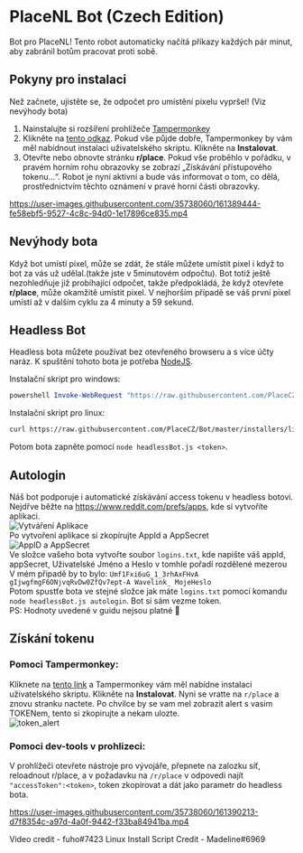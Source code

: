 # PlaceNL Bot (Czech Edition)

Bot pro PlaceNL! Tento robot automaticky načítá příkazy každých pár minut, aby zabránil botům pracovat proti sobě.


## Pokyny pro instalaci

Než začnete, ujistěte se, že odpočet pro umístění pixelu vypršel! (Viz nevýhody bota)

1. Nainstalujte si rozšíření prohlížeče [Tampermonkey](https://www.tampermonkey.net/)
2. Klikněte na [tento odkaz](./tampermonkey/placenlbot.user.js?raw=1). Pokud vše půjde dobře, Tampermonkey by vám měl nabídnout instalaci uživatelského skriptu. Klikněte na **Instalovat**.
3. Otevřte nebo obnovte stránku **r/place**. Pokud vše proběhlo v pořádku, v pravém horním rohu obrazovky se zobrazí „Získávání přístupového tokenu...“. Robot je nyní aktivní a bude vás informovat o tom, co dělá, prostřednictvím těchto oznámení v pravé horní části obrazovky.



https://user-images.githubusercontent.com/35738060/161389444-fe58ebf5-9527-4c8c-94d0-1e17896ce835.mp4



## Nevýhody bota


Když bot umístí pixel, může se zdát, že stále můžete umístit pixel i když to bot za vás už udělal.(takže jste v 5minutovém odpočtu).
Bot totiž ještě nezohledňuje již probíhající odpočet, takže předpokládá, že když otevřete **r/place**, může okamžitě umístit pixel. V nejhorším případě se váš první pixel umístí až v dalším cyklu za 4 minuty a 59 sekund.

## Headless Bot

Headless bota můžete používat bez otevřeného browseru a s více účty naráz. K spuštění tohoto bota je potřeba [NodeJS](https://nodejs.org/en/).

Instalační skript pro windows: 

```powershell
powershell Invoke-WebRequest "https://raw.githubusercontent.com/PlaceCZ/Bot/master/installers/install.ps1" -OutFile installer.ps1 | powershell ./installer.ps1
```

Instalační skript pro linux: 

```bash
curl https://raw.githubusercontent.com/PlaceCZ/Bot/master/installers/linux.sh | sh
```


Potom bota zapněte pomocí `node headlessBot.js <token>`.

## Autologin

Náš bot podporuje i automatické získávání access tokenu v headless botovi. Nejdřve běžte na https://www.reddit.com/prefs/apps, kde si vytvoříte aplikaci.  
![Vytváření Aplikace](https://user-images.githubusercontent.com/35738060/161429743-20f9a57c-c25d-4e1e-b4ab-85b28d3d10ce.png)  
Po vytvoření aplikace si zkopírujte AppId a AppSecret  
![AppID a AppSecret](https://user-images.githubusercontent.com/35738060/161429891-6ca287f5-f6d2-47a8-a60b-bfb82fa221fc.png)  
Ve složce vašeho bota vytvořte soubor `logins.txt`, kde napište váš appId, appSecret, Uživatelské Jméno a Heslo v tomhle pořadí rozdělené mezerou  
V mém připadě by to bylo: `Umf1Fxi6uG_1_3rhAxFHvA gIjwgfmgF6ONjvqRvDw0ZfQv7ept-A Wavelink_ MojeHeslo`  
Potom spustťe bota ve stejné složce jak máte `logins.txt` pomocí komandu `node headlessBot.js autologin`. Bot si sám vezme token.  
PS: Hodnoty uvedené v guidu nejsou platné 🙂 

## Získání tokenu

### Pomoci Tampermonkey:  
Kliknete na [tento link](./tampermonkey/print_token.user.js?raw=1) a Tampermonkey vám měl nabídne instalaci uživatelského skriptu. Klikněte na **Instalovat**. Nyni se vratte na `r/place` a znovu stranku nactete. Po chvilce by se vam mel zobrazit alert s vasim TOKENem, tento si zkopirujte a nekam ulozte.  
![token_alert](https://user-images.githubusercontent.com/539452/161394556-09c14efe-9f1d-4511-92bc-682100f34043.jpg)

### Pomoci dev-tools v prohlizeci:  
V prohlížeči otevřete nástroje pro vývojáře, přepnete na zalozku síť,  reloadnout r/place, a v požadavku na `/r/place` v odpovedi najít `"accessToken":<token>`, token zkopírovat a dát jako parametr do headless bota.
  
https://user-images.githubusercontent.com/35738060/161390213-d7f8354c-a97d-4a0f-9442-f33ba84941ba.mp4

Video credit - fuho#7423
Linux Install Script Credit - Madeline#6969
